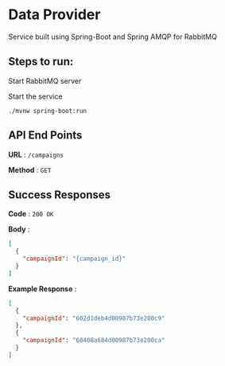 # Data Provider

Service built using Spring-Boot and Spring AMQP for RabbitMQ

## Steps to run:

Start RabbitMQ server

Start the service 
``` 
./mvnw spring-boot:run
``` 


## API End Points

**URL** : `/campaigns`

**Method** : `GET`

## Success Responses

**Code** : `200 OK`

**Body** :

```json
[
  {
    "campaignId": "{campaign_id}"
  }
]
```
**Example Response** :

```json
[
  {
    "campaignId": "602d1deb4d00987b73e200c9"
  },
  {
    "campaignId": "60408a684d00987b73e200ca"
  }
]
```
